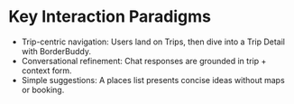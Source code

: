 # Key Interaction Paradigms
- Trip-centric navigation: Users land on Trips, then dive into a Trip Detail with BorderBuddy.
- Conversational refinement: Chat responses are grounded in trip + context form.
- Simple suggestions: A places list presents concise ideas without maps or booking.
